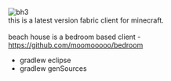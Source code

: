 ![bh3](https://user-images.githubusercontent.com/69589624/109408086-3054a700-7954-11eb-94b0-3c748c4873cd.PNG)<br>
this is a latest version fabric client for minecraft.
<br>
<br>
beach house is a bedroom based client - https://github.com/moomooooo/bedroom
- gradlew eclipse
- gradlew genSources
